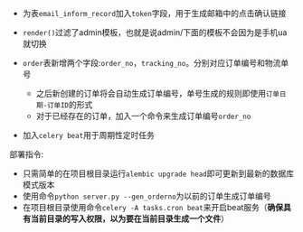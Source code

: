 - 为表`email_inform_record`加入`token`字段，用于生成邮箱中的点击确认链接
- `render()`过滤了admin模板，也就是说admin/下面的模板不会因为是手机ua就切换
- `order`表新增两个字段:`order_no`，`tracking_no`。分别对应订单编号和物流单号

    - 之后新创建的订单将会自动生成订单编号，单号生成的规则即使用`订单日期-订单ID`的形式
    - 对于已经存在的订单，加入一个命令来生成订单编号`order_no`
    
- 加入`celery beat`用于周期性定时任务

部署指令:

- 只需简单的在项目根目录运行`alembic upgrade head`即可更新到最新的数据库模式版本
- 使用命令`python server.py --gen_orderno`为以前的订单生成订单编号
- 在项目根目录使用命令`celery -A tasks.cron beat`来开启beat服务（**确保具有当前目录的写入权限，以为要在当前目录生成一个文件**）
